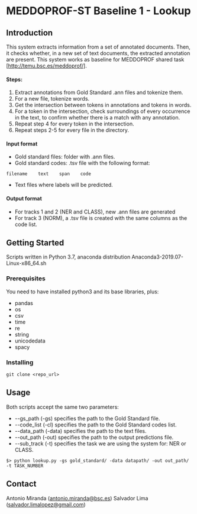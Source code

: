 # MEDDOPROF-ST Baseline 1 - Lookup

## Introduction
This system extracts information from a set of annotated documents. Then, it checks whether, in a new set of text documents, the extracted annotation are present.
This system works as baseline for MEDDOPROF shared task [http://temu.bsc.es/meddoprof/].

#### Steps:
1. Extract annotations from Gold Standard .ann files and tokenize them.
2. For a new file, tokenize words.
3. Get the intersection between tokens in annotations and tokens in words.
4. For a token in the intersection, check surroundings of every occurrence in the text, to confirm whether there is a match with any annotation.
5. Repeat step 4 for every token in the intersection.
6. Repeat steps 2-5 for every file in the directory.

#### Input format
+ Gold standard files: folder with .ann files. 
+ Gold standard codes: .tsv file with the following format:
```
filename	text	span	code
```

+ Text files where labels will be predicted.


#### Output format
+ For tracks 1 and 2 (NER and CLASS), new .ann files are generated
+ For track 3 (NORM), a .tsv file is created with the same columns as the code list.

## Getting Started

Scripts written in Python 3.7, anaconda distribution Anaconda3-2019.07-Linux-x86_64.sh

### Prerequisites

You need to have installed python3 and its base libraries, plus:
+ pandas
+ os
+ csv
+ time
+ re
+ string
+ unicodedata
+ spacy

### Installing

```
git clone <repo_url>
```

## Usage

Both scripts accept the same two parameters:
+ --gs_path (-gs) specifies the path to the Gold Standard file.
+ --code_list (-cl) specifies the path to the Gold Standard codes list.
+ --data_path (-data) specifies the path to the text files.
+ --out_path (-out) specifies the path to the output predictions file.
+ --sub_track (-t) specifies the task we are using the system for: NER or CLASS.

```
$> python lookup.py -gs gold_standard/ -data datapath/ -out out_path/ -t TASK_NUMBER
```

## Contact
Antonio Miranda (antonio.miranda@bsc.es)
Salvador Lima (salvador.limalopez@gmail.com)
